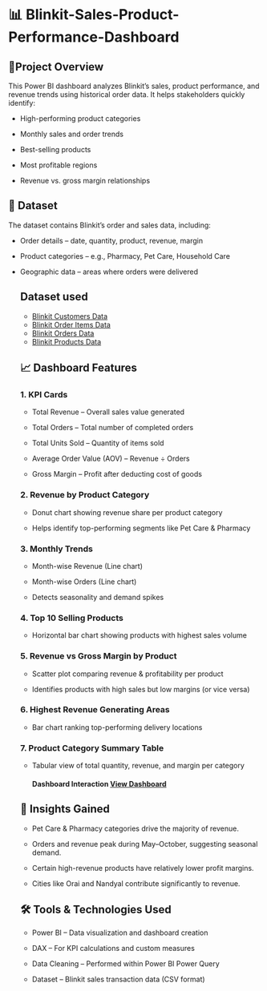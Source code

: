 # 📊 Blinkit-Sales-Product-Performance-Dashboard
## 🔹Project Overview
This Power BI dashboard analyzes Blinkit’s sales, product performance, and revenue trends using historical order data.
It helps stakeholders quickly identify:

- High-performing product categories

- Monthly sales and order trends

- Best-selling products

- Most profitable regions

- Revenue vs. gross margin relationships
## 📂 Dataset
The dataset contains Blinkit’s order and sales data, including:

- Order details – date, quantity, product, revenue, margin

- Product categories – e.g., Pharmacy, Pet Care, Household Care

- Geographic data – areas where orders were delivered

  ## Dataset used
  - <a href="https://github.com/shahista-shaikh/Blinkit-Sales-Product-Performance-Dashboard/blob/main/blinkit_customers.csv">Blinkit Customers Data</a>
  - <a href="https://github.com/shahista-shaikh/Blinkit-Sales-Product-Performance-Dashboard/blob/main/blinkit_order_items.csv">Blinkit Order Items Data</a>
  - <a href="https://github.com/shahista-shaikh/Blinkit-Sales-Product-Performance-Dashboard/blob/main/blinkit_orders.csv">Blinkit Orders Data</a>
  - <a href="https://github.com/shahista-shaikh/Blinkit-Sales-Product-Performance-Dashboard/blob/main/blinkit_products.csv">Blinkit Products Data</a>

  ## 📈 Dashboard Features
   ### 1. KPI Cards
  - Total Revenue – Overall sales value generated

  - Total Orders – Total number of completed orders

  - Total Units Sold – Quantity of items sold

  - Average Order Value (AOV) – Revenue ÷ Orders

  - Gross Margin – Profit after deducting cost of goods

  ### 2. Revenue by Product Category
  - Donut chart showing revenue share per product category

  - Helps identify top-performing segments like Pet Care & Pharmacy

  ### 3. Monthly Trends
  - Month-wise Revenue (Line chart)

  - Month-wise Orders (Line chart)

  - Detects seasonality and demand spikes

  ### 4. Top 10 Selling Products
  - Horizontal bar chart showing products with highest sales volume

  ### 5. Revenue vs Gross Margin by Product
  - Scatter plot comparing revenue & profitability per product

  - Identifies products with high sales but low margins (or vice versa)

  ### 6. Highest Revenue Generating Areas
  - Bar chart ranking top-performing delivery locations

  ### 7. Product Category Summary Table
  - Tabular view of total quantity, revenue, and margin per category

    #### Dashboard Interaction <a href="https://github.com/shahista-shaikh/Blinkit-Sales-Product-Performance-Dashboard/blob/main/Screenshot%202025-08-11%20172904.png">View Dashboard</a>

  ## 🎯 Insights Gained
  - Pet Care & Pharmacy categories drive the majority of revenue.

  - Orders and revenue peak during May–October, suggesting seasonal demand.

  - Certain high-revenue products have relatively lower profit margins.

  - Cities like Orai and Nandyal contribute significantly to revenue.

  ## 🛠 Tools & Technologies Used
  - Power BI – Data visualization and dashboard creation

  - DAX – For KPI calculations and custom measures

  - Data Cleaning – Performed within Power BI Power Query

  - Dataset – Blinkit sales transaction data (CSV format)

